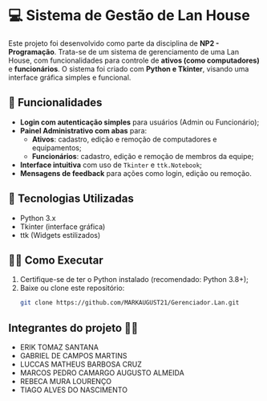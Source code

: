# 💻 Sistema de Gestão de Lan House

Este projeto foi desenvolvido como parte da disciplina de **NP2 - Programação**. Trata-se de um sistema de gerenciamento de uma Lan House, com funcionalidades para controle de **ativos (como computadores)** e **funcionários**. O sistema foi criado com **Python e Tkinter**, visando uma interface gráfica simples e funcional.

## 📌 Funcionalidades

- **Login com autenticação simples** para usuários (Admin ou Funcionário);
- **Painel Administrativo com abas** para:
  - **Ativos**: cadastro, edição e remoção de computadores e equipamentos;
  - **Funcionários**: cadastro, edição e remoção de membros da equipe;
- **Interface intuitiva** com uso de `Tkinter` e `ttk.Notebook`;
- **Mensagens de feedback** para ações como login, edição ou remoção.

## 🧰 Tecnologias Utilizadas

- Python 3.x
- Tkinter (interface gráfica)
- ttk (Widgets estilizados)


## 👨‍💻 Como Executar

1. Certifique-se de ter o Python instalado (recomendado: Python 3.8+);
2. Baixe ou clone este repositório:
   ```bash
   git clone https://github.com/MARKAUGUST21/Gerenciador.Lan.git

## Integrantes do projeto 👨‍💻

* ERIK TOMAZ SANTANA
* GABRIEL DE CAMPOS MARTINS
* LUCCAS MATHEUS BARBOSA CRUZ
* MARCOS PEDRO CAMARGO AUGUSTO ALMEIDA
* REBECA MURA LOURENÇO
* TIAGO ALVES DO NASCIMENTO


